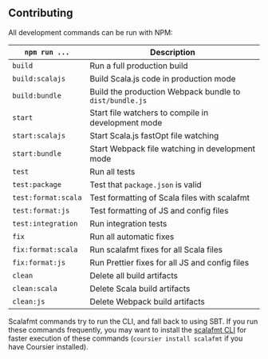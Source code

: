 ## Contributing

All development commands can be run with NPM:

| `npm run ...`       | Description                                             |
| ------------------- | ------------------------------------------------------- |
| `build`             | Run a full production build                             |
| `build:scalajs`     | Build Scala.js code in production mode                  |
| `build:bundle`      | Build the production Webpack bundle to `dist/bundle.js` |
| `start`             | Start file watchers to compile in development mode      |
| `start:scalajs`     | Start Scala.js fastOpt file watching                    |
| `start:bundle`      | Start Webpack file watching in development mode         |
| `test`              | Run all tests                                           |
| `test:package`      | Test that `package.json` is valid                       |
| `test:format:scala` | Test formatting of Scala files with scalafmt            |
| `test:format:js`    | Test formatting of JS and config files                  |
| `test:integration`  | Run integration tests                                   |
| `fix`               | Run all automatic fixes                                 |
| `fix:format:scala`  | Run scalafmt fixes for all Scala files                  |
| `fix:format:js`     | Run Prettier fixes for all JS and config files          |
| `clean`             | Delete all build artifacts                              |
| `clean:scala`       | Delete Scala build artifacts                            |
| `clean:js`          | Delete Webpack build artifacts                          |

Scalafmt commands try to run the CLI, and fall back to using SBT. If you run these commands frequently, you may want to install the [scalafmt CLI](https://scalameta.org/scalafmt/docs/installation.html#cli) for faster execution of these commands (`coursier install scalafmt` if you have Coursier installed).
